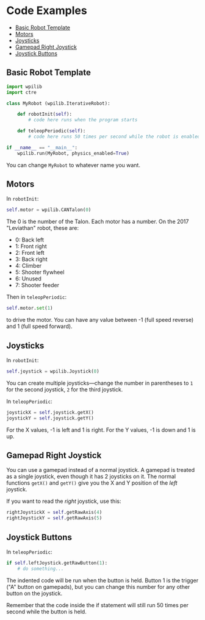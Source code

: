 # Code Examples

- [Basic Robot Template](#basic-robot-template)
- [Motors](#motors)
- [Joysticks](#joysticks)
- [Gamepad Right Joystick](#gamepad-right-joystick)
- [Joystick Buttons](#joystick-buttons)

## Basic Robot Template

```python
import wpilib
import ctre

class MyRobot (wpilib.IterativeRobot):

    def robotInit(self):
        # code here runs when the program starts

    def teleopPeriodic(self):
        # code here runs 50 times per second while the robot is enabled

if __name__ == "__main__":
    wpilib.run(MyRobot, physics_enabled=True)
```

You can change `MyRobot` to whatever name you want.

## Motors

In `robotInit`:

```python
self.motor = wpilib.CANTalon(0)
```

The 0 is the number of the Talon. Each motor has a number. On the 2017 "Leviathan" robot, these are:

- 0: Back left
- 1: Front right
- 2: Front left
- 3: Back right
- 4: Climber
- 5: Shooter flywheel
- 6: Unused
- 7: Shooter feeder

Then in `teleopPeriodic`:

```python
self.motor.set(1)
```

to drive the motor. You can have any value between -1 (full speed reverse) and 1 (full speed forward).

## Joysticks

In `robotInit`:

```python
self.joystick = wpilib.Joystick(0)
```

You can create multiple joysticks&mdash;change the number in parentheses to `1` for the second joystick, `2` for the third joystick.

In `teleopPeriodic`:

```python
joystickX = self.joystick.getX()
joystickY = self.joystick.getY()
```

For the X values, -1 is left and 1 is right. For the Y values, -1 is down and 1 is up.

## Gamepad Right Joystick

You can use a gamepad instead of a normal joystick. A gamepad is treated as a single joystick, even though it has 2 joysticks on it. The normal functions `getX()` and `getY()` give you the X and Y position of the *left* joystick.

If you want to read the *right* joystick, use this:

```python
rightJoystickX = self.getRawAxis(4)
rightJoystickY = self.getRawAxis(5)
```

## Joystick Buttons

In `teleopPeriodic`:

```python
if self.leftJoystick.getRawButton(1):
    # do something...
```

The indented code will be run when the button is held. Button 1 is the trigger ("A" button on gamepads), but you can change this number for any other button on the joystick.

Remember that the code inside the if statement will still run 50 times per second while the button is held.
